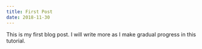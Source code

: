 ```yaml
---
title: First Post
date: 2018-11-30
---
```


This is my first blog post. I will write more as I make gradual progress in this tutorial.
